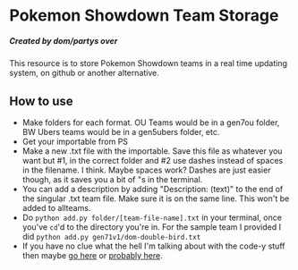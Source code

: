 # Pokemon Showdown Team Storage
##### Created by dom/partys over
This resource is to store Pokemon Showdown teams in a real time updating system, on github or another alternative.
## How to use

- Make folders for each format. OU Teams would be in a gen7ou folder, BW Ubers teams would be in a gen5ubers folder, etc.
- Get your importable from PS
- Make a new .txt file with the importable. Save this file as whatever you want but #1, in the correct folder and #2 use dashes instead of spaces in the filename. I think. Maybe spaces work? Dashes are just easier though, as it saves you a bit of "s in the terminal.
- You can add a description by adding "Description: (text)" to the end of the singular .txt team file. Make sure it is on the same line. This won't be added to allteams.
- Do ``python add.py folder/[team-file-name].txt`` in your terminal, once you've ``cd``'d to the directory you're in. For the sample team I provided I did ``python add.py gen71v1/dom-double-bird.txt``
- If you have no clue what the hell I'm talking about with the code-y stuff then maybe [go here](http://rogerdudler.github.io/git-guide/) or [probably here](https://computers.tutsplus.com/tutorials/navigating-the-terminal-a-gentle-introduction--mac-3855).